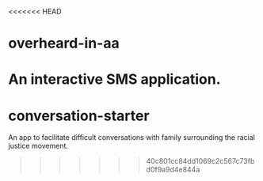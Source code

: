 <<<<<<< HEAD
# overheard-in-aa
 An interactive SMS application.
=======
# conversation-starter
An app to facilitate difficult conversations with family surrounding the racial justice movement.
>>>>>>> 40c801cc84dd1069c2c567c73fbd0f9a9d4e844a
